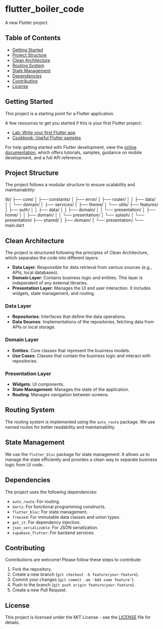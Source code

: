 # flutter_boiler_code

A new Flutter project.

## Table of Contents

- [Getting Started](#getting-started)
- [Project Structure](#project-structure)
- [Clean Architecture](#clean-architecture)
- [Routing System](#routing-system)
- [State Management](#state-management)
- [Dependencies](#dependencies)
- [Contributing](#contributing)
- [License](#license)

## Getting Started

This project is a starting point for a Flutter application.

A few resources to get you started if this is your first Flutter project:

- [Lab: Write your first Flutter app](https://docs.flutter.dev/get-started/codelab)
- [Cookbook: Useful Flutter samples](https://docs.flutter.dev/cookbook)

For help getting started with Flutter development, view the
[online documentation](https://docs.flutter.dev/), which offers tutorials,
samples, guidance on mobile development, and a full API reference.

## Project Structure

The project follows a modular structure to ensure scalability and maintainability:

lib/
├── core/
│ ├── constants/
│ ├── error/
│ ├── router/
│ │ ├── data/
│ │ └── domain/
│ ├── services/
│ ├── theme/
│ └── utils/
├── features/
│ ├── auth/
│ │ ├── data/
│ │ ├── domain/
│ │ └── presentation/
│ ├── home/
│ │ ├── domain/
│ │ └── presentation/
│ └── splash/
│ └── presentation/
├── shared/
│ ├── domain/
│ └── presentation/
└── main.dart


## Clean Architecture

The project is structured following the principles of Clean Architecture, which separates the code into different layers:

- **Data Layer**: Responsible for data retrieval from various sources (e.g., APIs, local databases).
- **Domain Layer**: Contains business logic and entities. This layer is independent of any external libraries.
- **Presentation Layer**: Manages the UI and user interaction. It includes widgets, state management, and routing.

### Data Layer

- **Repositories**: Interfaces that define the data operations.
- **Data Sources**: Implementations of the repositories, fetching data from APIs or local storage.

### Domain Layer

- **Entities**: Core classes that represent the business models.
- **Use Cases**: Classes that contain the business logic and interact with repositories.

### Presentation Layer

- **Widgets**: UI components.
- **State Management**: Manages the state of the application.
- **Routing**: Manages navigation between screens.

## Routing System

The routing system is implemented using the `auto_route` package. We use named routes for better readability and maintainability.

## State Management

We use the `flutter_bloc` package for state management. It allows us to manage the state efficiently and provides a clean way to separate business logic from UI code.


## Dependencies

The project uses the following dependencies:

- `auto_route`: For routing.
- `dartz`: For functional programming constructs.
- `flutter_bloc`: For state management.
- `freezed`: For immutable data classes and union types.
- `get_it`: For dependency injection.
- `json_serializable`: For JSON serialization.
- `supabase_flutter`: For backend services.


## Contributing

Contributions are welcome! Please follow these steps to contribute:

1. Fork the repository.
2. Create a new branch (`git checkout -b feature/your-feature`).
3. Commit your changes (`git commit -am 'Add some feature'`).
4. Push to the branch (`git push origin feature/your-feature`).
5. Create a new Pull Request.

## License

This project is licensed under the MIT License - see the [LICENSE](LICENSE) file for details.
